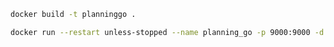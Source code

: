 ```bash
docker build -t planninggo .
```

```bash
docker run --restart unless-stopped --name planning_go -p 9000:9000 -d planninggo
```
